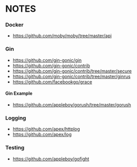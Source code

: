 NOTES
=====

### Docker

 - https://github.com/moby/moby/tree/master/api

### Gin

 - https://github.com/gin-gonic/gin
 - https://github.com/gin-gonic/contrib
 - https://github.com/gin-gonic/contrib/tree/master/secure
 - https://github.com/gin-gonic/contrib/tree/master/ginrus
 - https://github.com/facebookgo/grace

#### Gin Example

 - https://github.com/appleboy/gorush/tree/master/gorush

### Logging

 - https://github.com/apex/httplog
 - https://github.com/apex/log

### Testing

 - https://github.com/appleboy/gofight
